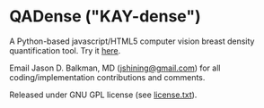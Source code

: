 QADense ("KAY-dense")
=====================

A Python-based javascript/HTML5 computer vision breast density quantification tool. Try it [here](http://qadense.com). 

Email Jason D. Balkman, MD (jshining@gmail.com) for all coding/implementation contributions and comments. 

Released under GNU GPL license (see [license.txt](license.txt)).